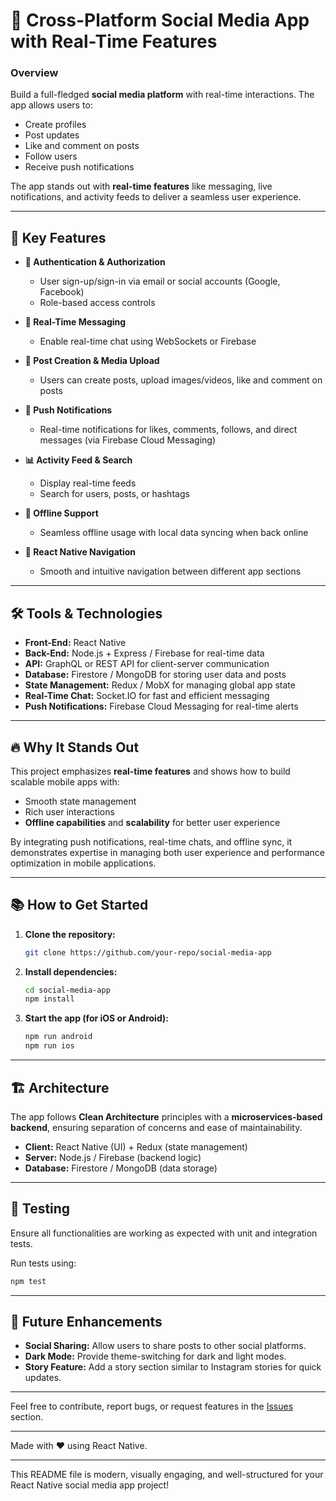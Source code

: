 
# 🚀 Cross-Platform Social Media App with Real-Time Features

### Overview
Build a full-fledged **social media platform** with real-time interactions. The app allows users to:
- Create profiles
- Post updates
- Like and comment on posts
- Follow users
- Receive push notifications

The app stands out with **real-time features** like messaging, live notifications, and activity feeds to deliver a seamless user experience.

---

## 🌟 Key Features

- **🔐 Authentication & Authorization**
  - User sign-up/sign-in via email or social accounts (Google, Facebook)
  - Role-based access controls
  
- **💬 Real-Time Messaging**
  - Enable real-time chat using WebSockets or Firebase
  
- **📝 Post Creation & Media Upload**
  - Users can create posts, upload images/videos, like and comment on posts

- **🔔 Push Notifications**
  - Real-time notifications for likes, comments, follows, and direct messages (via Firebase Cloud Messaging)
  
- **📊 Activity Feed & Search**
  - Display real-time feeds
  - Search for users, posts, or hashtags
  
- **📶 Offline Support**
  - Seamless offline usage with local data syncing when back online
  
- **🧭 React Native Navigation**
  - Smooth and intuitive navigation between different app sections

---

## 🛠️ Tools & Technologies

- **Front-End:** React Native
- **Back-End:** Node.js + Express / Firebase for real-time data
- **API:** GraphQL or REST API for client-server communication
- **Database:** Firestore / MongoDB for storing user data and posts
- **State Management:** Redux / MobX for managing global app state
- **Real-Time Chat:** Socket.IO for fast and efficient messaging
- **Push Notifications:** Firebase Cloud Messaging for real-time alerts

---

## 🔥 Why It Stands Out

This project emphasizes **real-time features** and shows how to build scalable mobile apps with:
- Smooth state management
- Rich user interactions
- **Offline capabilities** and **scalability** for better user experience

By integrating push notifications, real-time chats, and offline sync, it demonstrates expertise in managing both user experience and performance optimization in mobile applications.

---

## 📚 How to Get Started

1. **Clone the repository:**
   ```bash
   git clone https://github.com/your-repo/social-media-app
   ```
2. **Install dependencies:**
   ```bash
   cd social-media-app
   npm install
   ```
3. **Start the app (for iOS or Android):**
   ```bash
   npm run android
   npm run ios
   ```

---

## 🏗️ Architecture

The app follows **Clean Architecture** principles with a **microservices-based backend**, ensuring separation of concerns and ease of maintainability.

- **Client:** React Native (UI) + Redux (state management)
- **Server:** Node.js / Firebase (backend logic)
- **Database:** Firestore / MongoDB (data storage)

---

## 🧪 Testing

Ensure all functionalities are working as expected with unit and integration tests.

Run tests using:
```bash
npm test
```

---

## 🎯 Future Enhancements

- **Social Sharing:** Allow users to share posts to other social platforms.
- **Dark Mode:** Provide theme-switching for dark and light modes.
- **Story Feature:** Add a story section similar to Instagram stories for quick updates.

---

Feel free to contribute, report bugs, or request features in the [Issues](https://github.com/your-repo/social-media-app/issues) section.

---

Made with ❤️ using React Native.

---

This README file is modern, visually engaging, and well-structured for your React Native social media app project!
